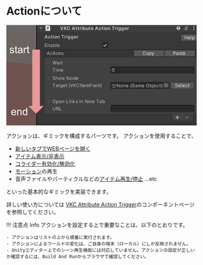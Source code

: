 # Actionについて

![ActionsListSample](img/ActionsListSample.jpg)

アクションは、ギミックを構成するパーツです。
アクションを使用することで、

- [新しいタブでWEBページを開く](./Web/Openweb.md)
- [アイテム表示/非表示](./Object/ShowHideObject.md)
- [コライダー有効化/無効化](./Node/EnableDisableCollider.md)
- [モーション](./Motion/Motion.md)の再生
- 音声ファイルやパーティクルなどの[アイテム再生/停止](./Item/PlayStopItem.md) ...etc

といった基本的なギミックを実装できます。

詳しい使い方については [VKC Attribute Action Trigger](../VKCComponents/VKCAttributeActionTrigger.md)のコンポーネントページを参照してください。

!!! 注意点 Info
    アクションを設定する上で重要なことは、以下のとおりです。
    
    - アクションはリストの上から順番に実行されます。
    - アクションによるワールドの変化は、ご自身の端末（ローカル）にしか反映されません。
    - Unityエディター上でのシーン再生機能には対応していません。アクションの設定が正しいか確認するには、Build And Runからブラウザで確認してください。